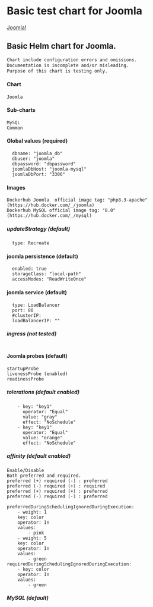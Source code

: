 <!--- app-name: Joomla! -->
<!-- markdownlint-disable-next-line MD026 -->
# Basic test chart for Joomla

[Joomla!](http://www.joomla.org/)

## Basic Helm chart for Joomla.
```txt
Chart include configuration errors and omissions. 
Documentation is incomplete and/or misleading. 
Purpose of this chart is testing only.
```
#### Chart
```console
Joomla
```
#### Sub-charts
```console
MySQL
Common
```
#### Global values (required)
```console
  dbname: "joomla_db"
  dbuser: "joomla"
  dbpassword: "dbpassword"
  joomlaDbHost: "joomla-mysql"
  joomlaDbPort: "3306"
```
#### Images
```console
Dockerhub Joomla  official image tag: "php8.3-apache" (https://hub.docker.com/_/joomla)
Dockerhub MySQL official image tag: "8.0" (https://hub.docker.com/_/mysql)
```
##### updateStrategy (default)
```console
  type: Recreate
```
#### joomla persistence (default)
```console
  enabled: true
  storageClass: "local-path"
  accessModes: "ReadWriteOnce"
```
#### joomla service (default)
```console
  type: LoadBalancer
  port: 80
  #clusterIP:
  loadBalancerIP: ""
```
##### ingress (not tested)
```console
```
#### Joomla probes (default)
```console
startupProbe
livenessProbe (enabled)
readinessProbe
```
##### tolerations (default enabled)
```console
    - key: "key1"
      operator: "Equal"
      value: "gray"
      effect: "NoSchedule"
    - key: "key1"
      operator: "Equal"
      value: "orange"
      effect: "NoSchedule"
```

##### affinity (default enabled)
```console
Enable/Disable
Both preferred and required. 
preferred (+) required (-) : preferred
preferred (-) required (+) : required
preferred (+) required (+) : preferred
preferred (-) required (-) : preferred

preferredDuringSchedulingIgnoredDuringExecution:
    - weight: 1
    key: color
    operator: In
    values:
        - pink
    - weight: 5
    key: color
    operator: In
    values:
        - green
requiredDuringSchedulingIgnoredDuringExecution:
    - key: color
    operator: In
    values:
        - green
```
##### MySQL (default)
```console
```
